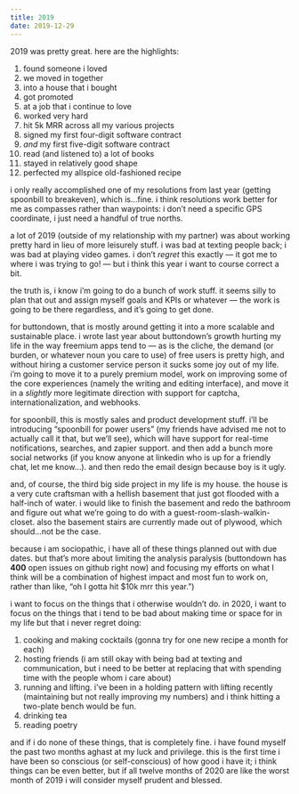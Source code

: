 ```yaml
---
title: 2019
date: 2019-12-29
---
```


2019 was pretty great. here are the highlights:

1. found someone i loved
2. we moved in together
3. into a house that i bought
4. got promoted
5. at a job that i continue to love
6. worked very hard
7. hit 5k MRR across all my various projects
8. signed my first four-digit software contract
9. _and_ my first five-digit software contract
10. read (and listened to) a lot of books
11. stayed in relatively good shape
12. perfected my allspice old-fashioned recipe

i only really accomplished one of my resolutions from last year (getting spoonbill to breakeven), which is...fine. i think resolutions work better for me as compasses rather than waypoints: i don’t need a specific GPS coordinate, i just need a handful of true norths.

a lot of 2019 (outside of my relationship with my partner) was about working pretty hard in lieu of more leisurely stuff. i was bad at texting people back; i was bad at playing video games. i don’t _regret_ this exactly — it got me to where i was trying to go! — but i think this year i want to course correct a bit.

the truth is, i know i’m going to do a bunch of work stuff. it seems silly to plan that out and assign myself goals and KPIs or whatever — the work is going to be there regardless, and it’s going to get done.

for buttondown, that is mostly around getting it into a more scalable and sustainable place. i wrote last year about buttondown’s growth hurting my life in the way freemium apps tend to — as is the cliche, the demand (or burden, or whatever noun you care to use) of free users is pretty high, and without hiring a customer service person it sucks some joy out of my life. i’m going to move it to a purely premium model, work on improving some of the core experiences (namely the writing and editing interface), and move it in a _slightly_ more legitimate direction with support for captcha, internationalization, and webhooks.

for spoonbill, this is mostly sales and product development stuff. i’ll be introducing “spoonbill for power users” (my friends have advised me not to actually call it that, but we’ll see), which will have support for real-time notifications, searches, and zapier support. and then add a bunch more social networks (if you know anyone at linkedin who is up for a friendly chat, let me know...). and then redo the email design because boy is it ugly.

and, of course, the third big side project in my life is my house. the house is a very cute craftsman with a hellish basement that just got flooded with a half-inch of water. i would like to finish the basement and redo the bathroom and figure out what we’re going to do with a guest-room-slash-walkin-closet. also the basement stairs are currently made out of plywood, which should...not be the case.

because i am sociopathic, i have all of these things planned out with due dates. but that’s more about limiting the analysis paralysis (buttondown has **400** open issues on github right now) and focusing my efforts on what I think will be a combination of highest impact and most fun to work on, rather than like, “oh I gotta hit $10k mrr this year.”)

i want to focus on the things that i otherwise wouldn’t do. in 2020, i want to focus on the things that i tend to be bad about making time or space for in my life but that i never regret doing:

1. cooking and making cocktails (gonna try for one new recipe a month for each)
2. hosting friends (i am still okay with being bad at texting and communication, but i need to be better at replacing that with spending time with the people whom i care about)
3. running and lifting. i’ve been in a holding pattern with lifting recently (maintaining but not really improving my numbers) and i think hitting a two-plate bench would be fun.
4. drinking tea
5. reading poetry

and if i do none of these things, that is completely fine. i have found myself the past two months aghast at my luck and privilege. this is the first time i have been so conscious (or self-conscious) of how good i have it; i think things can be even better, but if all twelve months of 2020 are like the worst month of 2019 i will consider myself prudent and blessed.
